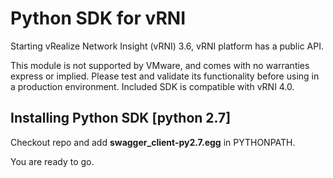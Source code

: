 # Python SDK for vRNI
Starting vRealize Network Insight (vRNI) 3.6, vRNI platform has a public API.

This module is not supported by VMware, and comes with no warranties express or implied. Please test and validate its functionality before using in a production environment.
Included SDK is compatible with vRNI 4.0.

## Installing Python SDK [python 2.7]
Checkout repo and add **swagger_client-py2.7.egg** in PYTHONPATH.

You are ready to go.


